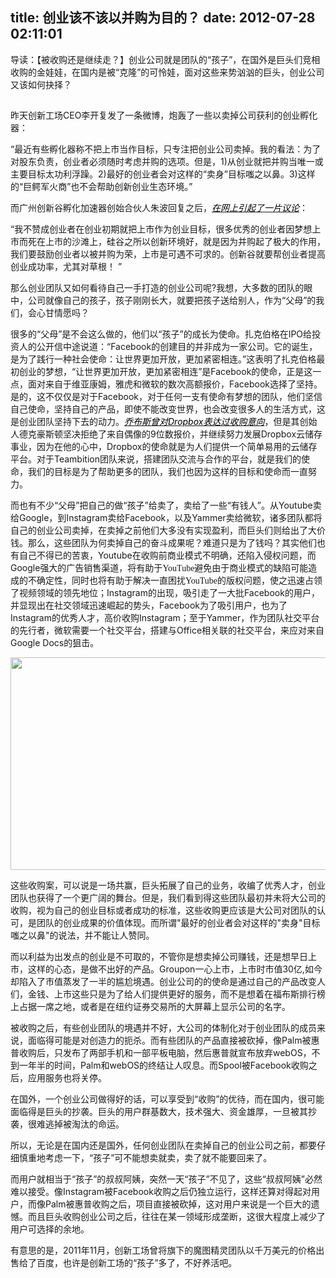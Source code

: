 title: 创业该不该以并购为目的？
date: 2012-07-28 02:11:01
---

导读：【被收购还是继续走？】创业公司就是团队的“孩子”，在国外是巨头们竞相收购的金娃娃，在国内是被“克隆”的可怜娃，面对这些来势汹汹的巨头，创业公司又该如何抉择？

##
昨天创新工场CEO李开复发了一条微博，炮轰了一些以卖掉公司获利的创业孵化器：

“最近有些孵化器称不把上市当作目标，只专注把创业公司卖掉。我的看法：为了对股东负责，创业者必须随时考虑并购的选项。但是，1)从创业就把并购当唯一或主要目标太功利浮躁。2)最好的创业者会对这样的“卖身”目标嗤之以鼻。3)这样的“巨鳄军火商”也不会帮助创新创业生态环境。”

而广州创新谷孵化加速器创始合伙人朱波回复之后，<em><span style="color: #000000;"><a href="http://capital.cyzone.cn/article/230174/" target="_blank"><span style="color: #000000;">在网上引起了一片议论</span></a></span></em>：

“我不赞成创业者在创业初期就把上市作为创业目标，很多优秀的创业者因梦想上市而死在上市的沙滩上，硅谷之所以创新环境好，就是因为并购起了极大的作用，我们要鼓励创业者以被并购为荣，上市是可遇不可求的。创新谷就要帮创业者提高创业成功率，尤其对草根！ ”

那么创业团队又如何看待自己一手打造的创业公司呢?我想，大多数的团队的眼中，公司就像自己的孩子，孩子刚刚长大，就要把孩子送给别人，作为“父母”的我们，会心甘情愿吗？

很多的“父母”是不会这么做的，他们以“孩子”的成长为使命。扎克伯格在IPO给投资人的公开信中途说道：“Facebook的创建目的并非成为一家公司。它的诞生，是为了践行一种社会使命：让世界更加开放，更加紧密相连。”这表明了扎克伯格最初创业的梦想，“让世界更加开放，更加紧密相连”是Facebook的使命，正是这一点，面对来自于维亚康姆，雅虎和微软的数次高额报价，Facebook选择了坚持。是的，这不仅仅是对于Facebook，对于任何一支有使命有梦想的团队，他们坚信自己使命，坚持自己的产品，即使不能改变世界，也会改变很多人的生活方式，这是创业团队坚持下去的动力。<em><span style="color: #000000;"><a href="http://www.forbeschina.com/review/201110/0012740.shtml " target="_blank"><span style="color: #000000;">乔布斯曾对Dropbox表达过收购意向</span></a></span></em>，但是其创始人德克豪斯顿坚决拒绝了来自偶像的9位数报价，并继续努力发展Dropbox云储存事业，因为在他的心中，Dropbox的使命就是为人们提供一个简单易用的云储存平台。对于Teambition团队来说，搭建团队交流与合作的平台，就是我们的使命，我们的目标是为了帮助更多的团队，我们也因为这样的目标和使命而一直努力。

而也有不少“父母”把自己的做“孩子”给卖了，卖给了一些“有钱人”。从Youtube卖给Google，到Instagram卖给Facebook，以及Yammer卖给微软，诸多团队都将自己的创业公司卖掉，在卖掉之前他们大多没有实现盈利，而巨头们则给出了大价钱。那么，这些团队为何卖掉自己的奋斗成果呢？难道只是为了钱吗？其实他们也有自己不得已的苦衷，Youtube在收购前商业模式不明确，还陷入侵权问题，而Google<span style="font-family: 宋体;">强大的广告销售渠道，将有助于</span><span style="font-family: 'Times New Roman';">YouTube</span><span style="font-family: 宋体;">避免由于商业模式的缺陷可能造成的不确定性，同时也将有助于解决一直困扰</span><span style="font-family: 'Times New Roman';">YouTube</span><span style="font-family: 宋体;">的版权问题，</span>使之迅速占领了视频领域的领先地位；Instagram的出现，吸引走了一大批Facebook的用户，并显现出在社交领域迅速崛起的势头，Facebook为了吸引用户，也为了Instagram的优秀人才，高价收购Instagram；至于Yammer，作为团队社交平台的先行者，微软需要一个社交平台，搭建与Office相关联的社交平台，来应对来自Google Docs的狙击。
<p style="text-align: center;"><img class="firstIMG aligncenter" title="201207251725" src="http://www.gomonews.com/wp-content/uploads/2009/11/money_in_hand.jpg" alt="" width="509" height="340" /></p>
这些收购案，可以说是一场共赢，巨头拓展了自己的业务，收编了优秀人才，创业团队也获得了一个更广阔的舞台。但是，我们看到得这些团队最初并未将大公司的收购，视为自己的创业目标或者成功的标准，这些收购更应该是大公司对团队的认可，是团队的创业成果的价值体现。而所谓"最好的创业者会对这样的"卖身"目标嗤之以鼻"的说法，并不能让人赞同。

而以利益为出发点的创业是不可取的，不管你是想卖掉公司赚钱，还是想早日上市，这样的心态，是做不出好的产品。Groupon一心上市，上市时市值30亿,如今却陷入了市值蒸发了一半的尴尬境遇。创业公司的的使命是通过自己的产品改变人们，金钱、上市这些只是为了给人们提供更好的服务，而不是想着在福布斯排行榜上占据一席之地，或者是在纽约证券交易所的大屏幕上显示公司的名字。

被收购之后，有些创业团队的境遇并不好，大公司的体制化对于创业团队的成员来说，面临得可能是对创造力的扼杀。而有些团队的产品直接被砍掉，像Palm被惠普收购后，只发布了两部手机和一部平板电脑，然后惠普就宣布放弃webOS，不到一年半的时间，Palm和webOS的终结让人叹息。而Spool被Facebook收购之后，应用服务也将关停。

在国外，一个创业公司做得好的话，可以享受到“收购”的优待，而在国内，很可能面临得是巨头的抄袭。巨头的用户群基数大，技术强大、资金雄厚，一旦被其抄袭，很难逃掉被淘汰的命运。

所以，无论是在国内还是国外，任何创业团队在卖掉自己的创业公司之前，都要仔细慎重地考虑一下，“孩子”可不能想卖就卖，卖了就不能要回来了。

而用户就相当于“孩子”的叔叔阿姨，突然一天“孩子”不见了，这些“叔叔阿姨”必然难以接受。像Instagram被Facebook收购之后仍独立运行，这样还算对得起对用户，而像Palm被惠普收购之后，项目直接被砍掉，这对用户来说是一个巨大的遗憾。而且巨头收购创业公司之后，往往在某一领域形成垄断，这很大程度上减少了用户可选择的余地。

有意思的是，2011年11月，创新工场曾将旗下的魔图精灵团队以千万美元的价格出售给了百度，也许是创新工场的“孩子”多了，不好养活吧。
